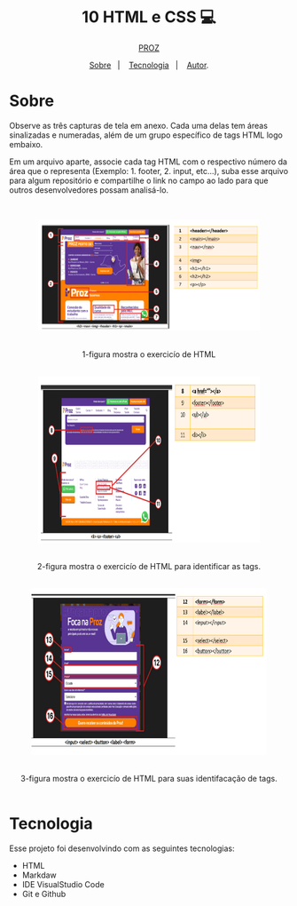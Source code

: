 <h1 align="center"> 10 HTML e CSS 💻 </h1>

<p align="center"> <a href="https://prozeducacao.com.br/unidade/unidade-curitiba/" target="_blank">PROZ</a> </p>

<p align="center">
<a href="#sobre">Sobre</a>&nbsp;&nbsp;&nbsp|&nbsp;&nbsp;&nbsp;
<a href="#tecnologia">Tecnologia</a>&nbsp;&nbsp;&nbsp|&nbsp;&nbsp;&nbsp;
<a href="#autor">Autor</a>.</p>

# Sobre 

Observe as três capturas de tela em anexo. Cada uma delas tem áreas sinalizadas e numeradas, além de um grupo específico de tags HTML logo embaixo.

Em um arquivo aparte, associe cada tag HTML com o respectivo número da área que o representa (Exemplo: 1. footer, 2. input, etc...), suba esse arquivo para algum repositório e compartilhe o link no campo ao lado para que outros desenvolvedores possam analisá-lo.

<br>

<section align="center" >
  <figure >
<img src="/img/1-desafio.png" height="200" width="400">
  </figure>
  <br>
   <figcaption>1-figura mostra o exercicío de HTML</figcaption>
</section>
<br>
<section align="center">
  <figure>
<img src="/img/2-Exercicio.png" height="300" width="400">
  </figure>
  <br>
   <figcaption aling="left">2-figura mostra o exercicío de HTML para identificar as tags.</figcaption>
</section>
<br>
<section align="center">
  <figure>
<img src="/img/3-Exercicio.png" height="300" width="500">
  </figure>
  <br>
   <figcaption aling="left">3-figura mostra o exercicío de HTML para suas identifacação de tags.</figcaption>
</section>

<br>

# Tecnologia 
Esse projeto foi desenvolvindo com as seguintes tecnologias:

* HTML
* Markdaw
* IDE VisualStudio Code
* Git e Github